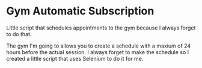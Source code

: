 # Gym Automatic Subscription
Little script that schedules appointments to the gym because I always forget to do that.

The gym I'm going to allows you to create a schedule with a maxium of 24 hours before the actual session. I always forget to make the schedule so I created a little script that uses Selenium to do it for me.
